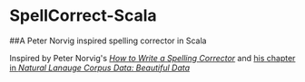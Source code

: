 # SpellCorrect-Scala

##A Peter Norvig inspired spelling corrector in Scala

Inspired by Peter Norvig's [_How to Write a Spelling Corrector_](http://norvig.com/spell-correct.html) and
[his chapter in _Natural Lanauge Corpus Data: Beautiful Data_](http://norvig.com/ngrams/)
